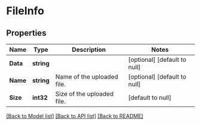 # FileInfo

## Properties
Name | Type | Description | Notes
------------ | ------------- | ------------- | -------------
**Data** | **string** |  | [optional] [default to null]
**Name** | **string** | Name of the uploaded file. | [optional] [default to null]
**Size** | **int32** | Size of the uploaded file. | [default to null]

[[Back to Model list]](../README.md#documentation-for-models) [[Back to API list]](../README.md#documentation-for-api-endpoints) [[Back to README]](../README.md)


